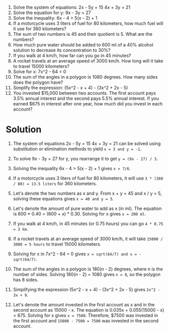 
1. Solve the system of equations:
   2x - 5y = 15
   4x + 3y = 21
2. Solve the equation for y: 9x - 3y = 27
3. Solve the inequality: 6x - 4 > 5(x - 2) + 1
4. If a motorcycle uses 3 liters of fuel for 80 kilometers, how much fuel will it use for 360 kilometers?
5. The sum of two numbers is 45 and their quotient is 5. What are the numbers?
6. How much pure water should be added to 600 ml of a 40% alcohol solution to decrease its concentration to 30%?
7. If you walk at 4 km/h, how far can you go in 45 minutes?
8. A rocket travels at an average speed of 3000 km/h. How long will it take to travel 15000 kilometers?
9. Solve for x: 7x^2 - 64 = 0
10. The sum of the angles in a polygon is 1080 degrees. How many sides does the polygon have?
11. Simplify the expression: (5x^2 - x + 4) - (3x^2 + 2x - 5)
12. You invested $15,000 between two accounts. The first account pays 3.5% annual interest and the second pays 5.5% annual interest. If you earned $675 in interest after one year, how much did you invest in each account?

# Solution

1. The system of equations
   2x - 5y = 15
   4x + 3y = 21
   can be solved using substitution or elimination methods to yield `x = 3 and y = -1`.

2. To solve 9x - 3y = 27 for y, you rearrange it to get `y = (9x - 27) / 3`.

3. Solving the inequality 6x - 4 > 5(x - 2) + 1 gives `x > 7/6`.

4. If a motorcycle uses 3 liters of fuel for 80 kilometers, it will use `3 * (360 / 80) = 13.5 liters` for 360 kilometers.

5. Let's denote the two numbers as x and y. From x + y = 45 and x / y = 5, solving these equations gives `x = 40 and y = 5`.

6. Let's denote the amount of pure water to add as x (in ml). The equation is 600 * 0.40 = (600 + x) * 0.30. Solving for x gives `x = 200 ml`.

7. If you walk at 4 km/h, in 45 minutes (or 0.75 hours) you can go `4 * 0.75 = 3 km`.

8. If a rocket travels at an average speed of 3000 km/h, it will take `15000 / 3000 = 5 hours` to travel 15000 kilometers.

9. Solving for x in 7x^2 - 64 = 0 gives `x = sqrt(64/7) and x = -sqrt(64/7)`.

10. The sum of the angles in a polygon is 180(n - 2) degrees, where n is the number of sides. Solving 180(n - 2) = 1080 gives `n = 8`, so the polygon has 8 sides.

11. Simplifying the expression (5x^2 - x + 4) - (3x^2 + 2x - 5) gives `2x^2 - 3x + 9`.

12. Let's denote the amount invested in the first account as x and in the second account as 15000 - x. The equation is 0.035x + 0.055(15000 - x) = 675. Solving for x gives `x = 7500`. Therefore, $7500 was invested in the first account and `15000 - 7500 = 7500` was invested in the second account.
